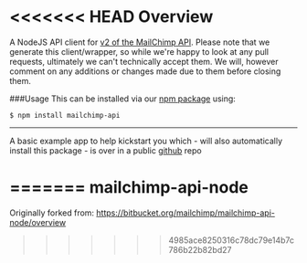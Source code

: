 <<<<<<< HEAD
Overview
=============================================
A NodeJS API client for [v2 of the MailChimp API](http://apidocs.mailchimp.com/api/2.0/). Please note that we generate this client/wrapper, so while we're happy to look at any pull requests, ultimately we can't technically accept them. We will, however comment on any additions or changes made due to them before closing them.


###Usage
This can be installed via our [npm package](https://npmjs.org/package/mailchimp-api) using:
```
$ npm install mailchimp-api
```

---

A basic example app to help kickstart you which - will also automatically install this package - is over in a public [github](https://github.com/mailchimp/mcapi2-node-examples) repo


=======
mailchimp-api-node
==================

Originally forked from: https://bitbucket.org/mailchimp/mailchimp-api-node/overview
>>>>>>> 4985ace8250316c78dc79e14b7c786b22b82bd27
